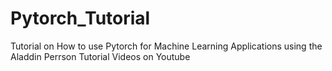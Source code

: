 # Pytorch_Tutorial
Tutorial on How to use Pytorch for Machine Learning Applications using the Aladdin Perrson Tutorial Videos on Youtube
